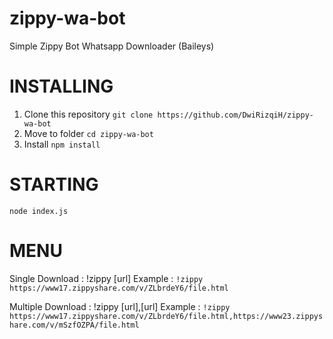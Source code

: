 # zippy-wa-bot
Simple Zippy Bot Whatsapp Downloader (Baileys)


# INSTALLING
1. Clone this repository ```git clone https://github.com/DwiRizqiH/zippy-wa-bot```
2. Move to folder ```cd zippy-wa-bot```
3. Install ```npm install```
    
# STARTING
    node index.js


# MENU
Single Download : !zippy [url]
Example : ```!zippy https://www17.zippyshare.com/v/ZLbrdeY6/file.html```
  
Multiple Download  : !zippy [url],[url]
Example : ```!zippy https://www17.zippyshare.com/v/ZLbrdeY6/file.html,https://www23.zippyshare.com/v/mSzfOZPA/file.html```
